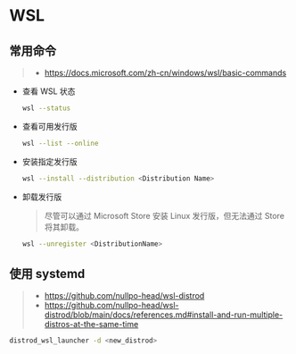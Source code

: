 # WSL

## 常用命令

> -   https://docs.microsoft.com/zh-cn/windows/wsl/basic-commands

-   查看 WSL 状态

    ```bash
    wsl --status
    ```

-   查看可用发行版

    ```bash
    wsl --list --online
    ```

-   安装指定发行版

    ```bash
    wsl --install --distribution <Distribution Name>
    ```

-   卸载发行版

    > 尽管可以通过 Microsoft Store 安装 Linux 发行版，但无法通过 Store 将其卸载。

    ```bash
    wsl --unregister <DistributionName>
    ```

## 使用 systemd

> -   https://github.com/nullpo-head/wsl-distrod
> -   https://github.com/nullpo-head/wsl-distrod/blob/main/docs/references.md#install-and-run-multiple-distros-at-the-same-time

```bash
distrod_wsl_launcher -d <new_distrod>
```
